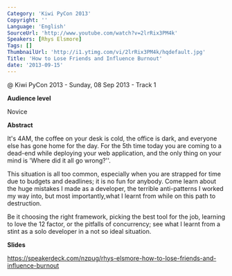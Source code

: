 ```yaml
---
Category: 'Kiwi PyCon 2013'
Copyright: ''
Language: 'English'
SourceUrl: 'http://www.youtube.com/watch?v=2lrRix3PM4k'
Speakers: [Rhys Elsmore]
Tags: []
ThumbnailUrl: 'http://i1.ytimg.com/vi/2lrRix3PM4k/hqdefault.jpg'
Title: 'How to Lose Friends and Influence Burnout'
date: '2013-09-15'
---
```

@ Kiwi PyCon 2013 - Sunday, 08 Sep 2013 - Track 1

**Audience level**

Novice

**Abstract**

It's 4AM, the coffee on your desk is cold, the office is dark, and everyone else has gone home for the day. For the 5th time today you are coming to a dead-end while deploying your web application, and the only thing on your mind is 'Where did it all go wrong?''.

This situation is all too common, especially when you are strapped for time due to budgets and deadlines; it is no fun for anybody. Come learn about the huge mistakes I made as a developer, the terrible anti-patterns I worked my way into, but most importantly,what I learnt from while on this path to destruction.

Be it choosing the right framework, picking the best tool for the job, learning to love the 12 factor, or the pitfalls of concurrency; see what I learnt from a stint as a solo developer in a not so ideal situation.

**Slides**

https://speakerdeck.com/nzpug/rhys-elsmore-how-to-lose-friends-and-influence-burnout
